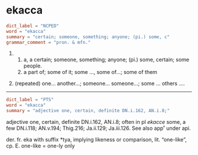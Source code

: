 # ekacca

``` toml
dict_label = "NCPED"
word = "ekacca"
summary = "certain; someone, something; anyone; (pi.) some, c"
grammar_comment = "pron. & mfn."
```

1. 1. a, a certain; someone, something; anyone; (pi.) some, certain; some people.
   2. a part of; some of it; some …, some of…; some of them

2. (repeated) one… another…; someone… someone…; some … others ….

--------------------

``` toml
dict_label = "PTS"
word = "ekacca"
summary = "adjective one, certain, definite DN.i.162, AN.i.8;"
```

adjective one, certain, definite DN.i.162, AN.i.8; often in pl *ekacce* some, a few DN.i.118; AN.v.194; Thig.216; Ja.ii.129; Ja.iii.126. See also app˚ under api.

der. fr. eka with suffix \*tya, implying likeness or comparison, lit. “one\-like”, cp. E. one\-like = one\-ly only

